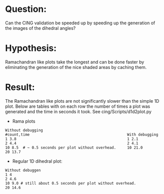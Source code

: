 # Question: #
Can the CING validation be speeded up by speeding up the generation
of the images of the dihedral angles?

# Hypothesis: #
Ramachandran like plots take the longest and can be done faster by
eliminating the generation of the nice shaded areas by caching them.

# Result: #
The Ramachandran like plots are not significantly slower than the simple
1D plot. Below are tables with on each row the number of times a plot was generated
and the time in seconds it took. See cing/Scripts/d1d2plot.py

  * Rama plots
```
Without debugging                                       
#count,time                                            With debugging
1 3.8                                                  1 2.1
2 4.4                                                  2 4.1
10 8.5 	# ~ 0.5 seconds per plot without overhead.     10 21.0
20 13.7                                                
```

  * Regular 1D dihedral plot:
```
Without debuggen                                                   
1 4 
2 4.6
10 9.0 # still about 0.5 seconds per plot without overhead.
20 14.6
```